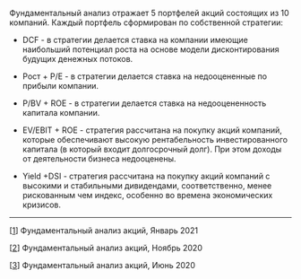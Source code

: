 Фундаментальный анализ отражает 5 портфелей акций состоящих из 10 компаний. Каждый портфель сформирован по собственной стратегии:

* DCF - в стратегии делается ставка на компании имеющие наибольший потенциал роста на основе модели дисконтирования будущих денежных потоков.

* Рост + P/E - в стратегии делается ставка на недооцененные по прибыли компании.

* P/BV + ROE - в стратегии делается ставка на недооцененность капитала компании.

* EV/EBIT + ROE - стратегия рассчитана на покупку акций компаний, которые обеспечивают высокую рентабельность инвестированного капитала (в который входит долгосрочный  долг). При этом доходы от деятельности бизнеса недооценены.

* Yield +DSI - стратегия рассчитана на покупку акций компаний с высокими и стабильными дивидендами, соответственно, менее рискованным чем индекс, особенно во времена экономических кризисов.

---

<p>[<a href="http://ragve.ru//view-01-21">1</a>]        Фундаментальный анализ акций, Январь 2021</p>
<p>[<a href="http://ragve.ru//view-11-20">2</a>]        Фундаментальный анализ акций, Ноябрь 2020</p>
<p>[<a href="http://ragve.ru//view-06-20">3</a>]        Фундаментальный анализ акций, Июнь 2020</p>

